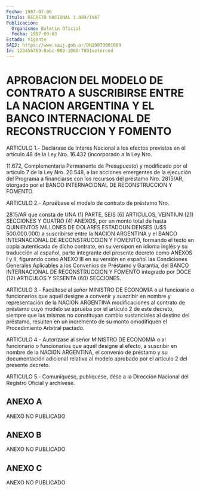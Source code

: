 ```yaml
---
Fecha: 1987-07-06
Título: DECRETO NACIONAL 1.089/1987
Publicación:
  Organismo: Boletín Oficial
  Fecha: 1987-09-03
Estado: Vigente
SAIJ: https://www.saij.gob.ar/DN19870001089
Id: 123456789-0abc-980-1000-7891soterced
---
```

# APROBACION DEL MODELO DE CONTRATO A SUSCRIBIRSE ENTRE LA NACION ARGENTINA Y EL BANCO INTERNACIONAL DE RECONSTRUCCION Y FOMENTO

<a id="1"></a>
ARTICULO  1.- Declárase de Interés Nacional a los efectos previstos en el artículo  48 de la Ley Nro. 16.432 (incorporado a la Ley Nro.

11.672, Complementaria  Permanente de Presupuesto) y modificado por el artículo 7 de la Ley Nro.  20.548,  a las acciones emergentes de la  ejecución  del  Programa a financiarse  con  los  recursos  del préstamo Nro. 2815/AR,  otorgado  por  el  BANCO  INTERNACIONAL  DE RECONSTRUCCION Y FOMENTO.

<a id="2"></a>
ARTICULO  2.-  Apruébase  el  modelo  de  contrato de préstamo Nro.

2815/AR que consta de UNA (1) PARTE, SEIS (6)  ARTICULOS,  VEINTIUN (21)  SECCIONES  Y  CUATRO  (4) ANEXOS, por un monto total de hasta QUINIENTOS MILLONES DE DOLARES  ESTADOUNIDENSES (U$S 500.000.000) a suscribirse entre la NACION ARGENTINA  y  el BANCO INTERNACIONAL DE RECONSTRUCCION Y FOMENTO, formando el texto  en  copia  autenticada de  dicho contrato, en su versipon en idioma inglés y su traducción al español,  parte  integrante del presente decreto como ANEXOS I y II,  figurando  como  ANEXO  III  en  su  versión  en  español  las Condiciones Generales Aplicables  a  los  Convenios  de  Préstamo y Garantía,  del  BANCO  INTERNACIONAL  DE  RECONSTRUCCION  Y FOMENTO integrado  por  DOCE  (12)  ARTICULOS  Y  SESENTA  (60)  SECCIONES.

<a id="3"></a>
ARTICULO   3.-  Facúltese  al  señor  MINISTRO  DE  ECONOMIA  o  al funcioario  o funcionarios que aquél designe a convenir y suscribir en nombre y representación  de  la  NACION ARGENTINA modificaciones al contrato de préstamo cuyo modelo se  aprueba  por  el artículo 2 de  este  decreto,  siempre  que  las mismas no constituyan  cambio sustanciales al destino del préstamo,  resulten en un incremento de su monto omodifiquen el Procedimiento Arbitral pactado.

<a id="4"></a>
ARTICULO  4.-  Autorízase  al  señor  MINISTRO  DE  ECONOMIA  o  al funcionario    o  funcionarios  que  aquél  designe  al  efecto,  a suscribir  en  nombre  de  la  NACION  ARGENTINA,  el  convenio  de préstamo y su documentación  adicional  relativa al modelo aprobado por el artículo 2 del presente decreto.

<a id="5"></a>
ARTICULO  5.- Comuníquese, publíquese, dése a la Dirección Nacional del Registro Oficial y archívese.

## ANEXO A

ANEXO NO PUBLICADO

## ANEXO B

ANEXO NO PUBLICADO

## ANEXO C

ANEXO NO PUBLICADO